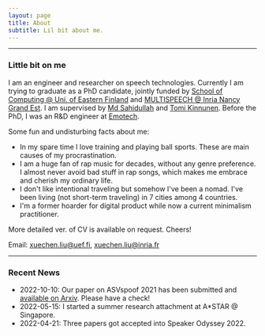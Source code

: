 ```yaml
---
layout: page
title: About
subtitle: Lil bit about me.
---
```


<!-- Yo what's up? How can you be that bored which leads you to this place, having any interest to an "underdog"? -->

<!-- I now expect myself to graduate at the 2nd half of 2023 and I am now (almost) on the job market. Please DM me on Linkedin or send me email if you are interested to talk! I have primary interest in postdoctoral research positions about speech processing, but definitely open to high-tier industry positions as well. -->

<!-- Email: xuechen.liu@uef.fi, xuechen.liu@inria.fr -->

-------------------
### Little bit on me
I am an engineer and researcher on speech technologies. Currently I am trying to graduate as a PhD candidate, jointly funded by [School of Computing @ Uni. of Eastern Finland](http://www.uef.fi/en/web/cs) and [MULTISPEECH @ Inria Nancy Grand Est](https://team.inria.fr/multispeech/). I am supervised by [Md Sahidullah](https://scholar.google.co.in/citations?user=jRcYfsQAAAAJ&hl=en) and [Tomi Kinnunen](http://cs.joensuu.fi/pages/tkinnu/webpage/). Before the PhD, I was an R&D engineer at [Emotech](https://www.linkedin.com/company/emotech-ltd/).

Some fun and undisturbing facts about me:
* In my spare time I love training and playing ball sports. These are main causes of my procrastination.
* I am a huge fan of rap music for decades, without any genre preference. I almost never avoid bad stuff in rap songs, which makes me embrace and cherish my ordinary life.
* I don't like intentional traveling but somehow I've been a nomad. I've been living (not short-term traveling) in 7 cities among 4 countries.
* I'm a former hoarder for digital product while now a current minimalism practitioner.

More detailed ver. of CV is available on request. Cheers!

Email: xuechen.liu@uef.fi, xuechen.liu@inria.fr

-------------------
### Recent News
* 2022-10-10: Our paper on ASVspoof 2021 has been submitted and [available on Arxiv](https://arxiv.org/abs/2210.02437). Please have a check!
* 2022-05-15: I started a summer research attachment at A*STAR @ Singapore.
* 2022-04-21: Three papers got accepted into Speaker Odyssey 2022.
<!-- * 2022-01-22: One paper got accepted into ICASSP 2022. -->
<!-- * 2021-10-15: One paper got accepted into SPL 2021. -->
<!-- * 2021-09-10: Two papers got accepted into ASRU 2021. -->
<!-- * 2021-01-30: One paper got accepted into ISCAS 2021. -->
<!-- * 2020-12-21: One patent I got involved last year at Emotech got accepted. -->